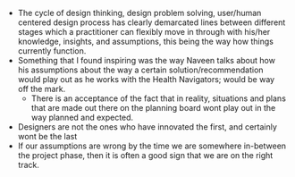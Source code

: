 - The cycle of design thinking, design problem solving, user/human centered design process has clearly demarcated lines between different stages which a practitioner can flexibly move in through with his/her knowledge, insights, and assumptions, this being the way how things currently function.
- Something that I found inspiring was the way Naveen talks about how his assumptions about the way a certain solution/recommendation would play out as he works with the Health Navigators; would be way off the mark.
	- There is an acceptance of the fact that in reality, situations and plans that are made out there on the planning board wont play out in the way planned and expected.
- Designers are not the ones who have innovated the first, and certainly wont be the last
- If our assumptions are wrong by the time we are somewhere  in-between the project phase, then it is often a good sign that we are on the right track.